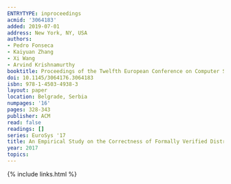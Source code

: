 ```yaml
---
ENTRYTYPE: inproceedings
acmid: '3064183'
added: 2019-07-01
address: New York, NY, USA
authors:
- Pedro Fonseca
- Kaiyuan Zhang
- Xi Wang
- Arvind Krishnamurthy
booktitle: Proceedings of the Twelfth European Conference on Computer Systems
doi: 10.1145/3064176.3064183
isbn: 978-1-4503-4938-3
layout: paper
location: Belgrade, Serbia
numpages: '16'
pages: 328-343
publisher: ACM
read: false
readings: []
series: EuroSys '17
title: An Empirical Study on the Correctness of Formally Verified Distributed Systems
year: 2017
topics:
---
```


{% include links.html %}
